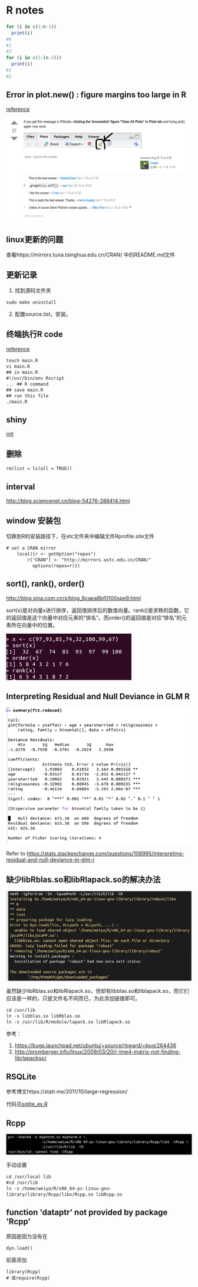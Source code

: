 # R notes

```R
for (i in c(1:n-1))
  print(i)
#0
#1
#2
for (i in c(1:(n-1)))
  print(i)
#1
#2
```

## Error in plot.new() : figure margins too large in R

[reference](http://stackoverflow.com/questions/12766166/error-in-plot-new-figure-margins-too-large-in-r)

![](error_too_large_for_figure.png)


## linux更新的问题

查看https://mirrors.tuna.tsinghua.edu.cn/CRAN/ 中的README.md文件

## 更新记录
1. 找到源码文件夹
```{r}
sudo make uninstall
```
2. 配置source.list，安装。

## 终端执行R code

[reference](https://stackoverflow.com/questions/18306362/run-r-script-from-command-line)

```
touch main.R
vi main.R
## in main.R
#!/usr/bin/env Rscript
... ## R command
## save main.R
## run this file
./main.R
```

## shiny

[init](https://github.com/rstudio/shiny-server/issues/153)

## 删除
```
rm(list = ls(all = TRUE))
```

## interval
http://blog.sciencenet.cn/blog-54276-288414.html

## window 安装包
切换到R的安装路径下，在etc文件夹中编辑文件Rprofile.site文件

```
# set a CRAN mirror
    local({r <- getOption("repos")
		r["CRAN"] <- "http://mirrors.ustc.edu.cn/CRAN/"
          options(repos=r)})
```

## sort(), rank(), order()

http://blog.sina.com.cn/s/blog_6caea8bf0100spe9.html

sort(x)是对向量x进行排序，返回值排序后的数值向量。rank()是求秩的函数，它的返回值是这个向量中对应元素的“排名”。而order()的返回值是对应“排名”的元素所在向量中的位置。

![](sro.png)

## Interpreting Residual and Null Deviance in GLM R

![](glm.png)

Refer to https://stats.stackexchange.com/questions/108995/interpreting-residual-and-null-deviance-in-glm-r

## 缺少libRblas.so和libRlapack.so的解决办法

![](err_blas.png)

虽然缺少libRblas.so和libRlapack.so，但却有libblas.so和liblapack.so，而它们应该是一样的，只是文件名不同而已，为此添加链接即可。

```
cd /usr/lib
ln -s libblas.so libRblas.so
ln -s /usr/lib/R/module/lapack.so libRlapack.so
```

参考：
1. https://bugs.launchpad.net/ubuntu/+source/rkward/+bug/264436
2. http://promberger.info/linux/2009/03/20/r-lme4-matrix-not-finding-librlapackso/

## RSQLite

参考博文https://statr.me/2011/10/large-regression/

代码见[sqlite_ex.R](sqlite_ex.R)

## Rcpp

![](rcpp.png)

手动设置

```
cd /usr/local lib
#cd /usr/lib
ln -s /home/weiya/R/x86_64-pc-linux-gnu-library/library/Rcpp/libs/Rcpp.so libRcpp.so
```

## function 'dataptr' not provided by package 'Rcpp'

原因是因为没有在
```
dyn.load()
```
前面添加
```
library(Rcpp)
# 或require(Rcpp)
```

